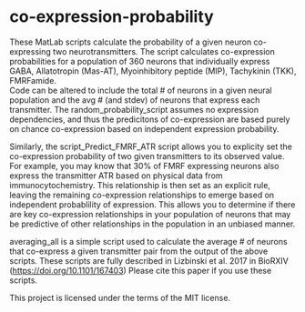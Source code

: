 # co-expression-probability

These MatLab scripts calculate the probability of a given neuron co-expressing two neurotransmitters. The script calculates co-expression probabilities for a 
population of 360 neurons that individually express GABA, Allatotropin (Mas-AT), Myoinhibitory peptide (MIP), Tachykinin (TKK), FMRFamide.  
Code can be altered to include the total # of neurons in a given neural population and the avg # (and stdev) of neurons that express each transmitter. 
The random_probability_script assumes no expression dependencies, and thus the predicitons of co-expression are based purely on chance co-expression based 
on independent expression probability. 

Similarly, the script_Predict_FMRF_ATR script allows you to explicity set the co-expression probability of two given transmitters to its observed value. 
For example, you may know that 30% of FMRF expressing neurons also express the transmitter ATR based on physical data from immunocytochemistry. This relationship is then set as an explicit rule, 
leaving the remaining co-expression relationships to emerge based on independent probablility of expression. This allows you to determine if there are key co-expression relationships
in your population of neurons that may be predictive of other relationships in the population in an unbiased manner. 

averaging_all is a simple script used to calculate the average # of neurons that co-express a given transmitter pair from the output of the above scripts. 
These scripts are fully described in Lizbinski et al. 2017 in BioRXIV (https://doi.org/10.1101/167403)
Please cite this paper if you use these scripts.

This project is licensed under the terms of the MIT license.
